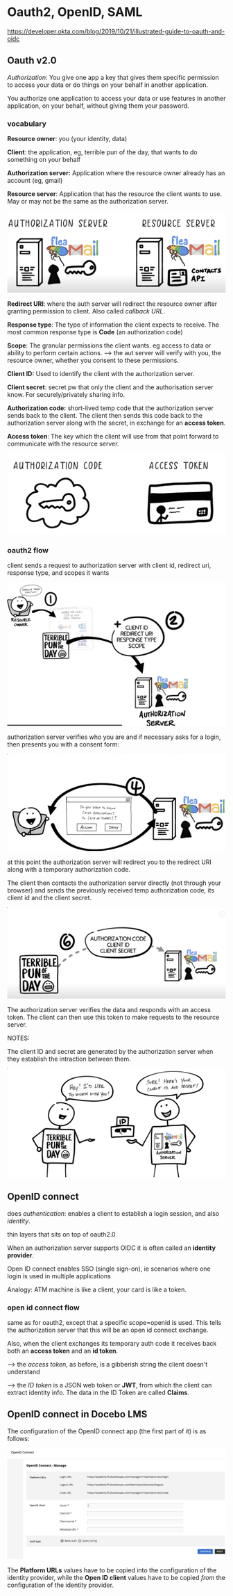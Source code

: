 # Oauth2, OpenID, SAML

https://developer.okta.com/blog/2019/10/21/illustrated-guide-to-oauth-and-oidc

## Oauth v2.0

*Authorization:* You give one app a key that gives them specific permission to access your data or do things on your behalf in another application. 

You authorize one application to access your data or use features in another application, on your behalf, without giving them your password. 

### vocabulary

**Resource owner**: you (your identity, data)

**Client**: the application, eg, terrible pun of the day, that wants to do something on your behalf

**Authorization server:** Application where the resource owner already has an account (eg, gmail)

**Resource server**: Application that has the resource the client wants to use. May or may not be the same as the authorization server. 

![image-20240315143438771](image-20240315143438771.png)

**Redirect URI**: where the auth server will redirect the resource owner after granting permission to client. Also called *callback URL*.

**Response type**: The type of information the client expects to receive. The most common response type is **Code** (an authorization code)

**Scope**: The granular permissions the client wants. eg access to data or ability to perform certain actions. --> the aut server will verify with you, the resource owner, whether you consent to these permissions. 

**Client ID:** Used to identify the client with the authorization server. 

**Client secret**: secret pw that only the client and the authorisation server know. For securely/privately sharing info.

**Authorization code:** short-lived temp code that the authorization server sends back to the client. The client then sends this code back to the authorization server along with the secret, in exchange for an **access token**.

**Access token**: The key which the client will use from that point forward to communicate with the resource server. 

![image-20240315144157274](image-20240315144157274.png)

### oauth2 flow

client sends a request to authorization server with client id, redirect uri, response type, and scopes it wants

![image-20240315144320010](image-20240315144320010.png)

authorization server verifies who you are and if necessary asks for a login, then presents you with a consent form:

![image-20240315144358145](image-20240315144358145.png)

at this point the authorization server will redirect you to the redirect URI along with a temporary authorization code. 

The client then contacts the authorization server directly (not through your browser) and sends the previously received temp authorization code, its client id and the client secret. 

![image-20240315145129068](image-20240315145129068.png)

The authorization server verifies the data and responds with an access token. The client can then use this token to make requests to the resource server. 

NOTES:

The client ID and secret are generated by the authorization server when they establish the intraction between them. 

![image-20240315145506725](image-20240315145506725.png)



## OpenID connect

does *authentication*: enables a client to establish a login session, and also *identity*. 

thin layers that sits on top of oauth2.0 

When an authorization server supports OIDC it is often called an **identity provider**. 

Open ID connect enables SSO (single sign-on), ie scenarios where one login is used in multiple applications

Analogy: ATM machine is like a client, your card is like a token. 

### open id connect flow

same as for oauth2, except that a specific scope=openid is used. This tells the authorization server that this will be an open id connect exchange. 

Also, when the client exchanges its temporary auth code it receives back both an **access token** and an **id token**. 

--> the *access token*, as before, is a gibberish string the client doesn't understand

--> the *ID token* is a JSON web token or **JWT**, from which the client can extract identity info. The data in the ID Token are called **Claims**.

## OpenID connect in Docebo LMS

The configuration of the OpenID connect app (the first part of it) is as follows:

![image-20240315153513104](image-20240315153513104.png)

The **Platform URLs** values have to be copied into the configuration of the identity provider, while the **Open ID client** values have to be copied *from* the configuration of the identity provider. 

